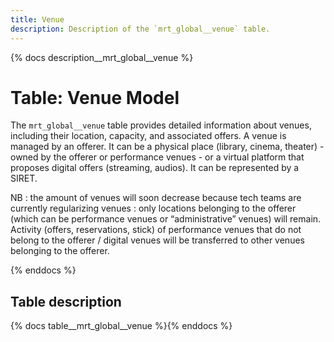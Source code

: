 ```yaml
---
title: Venue
description: Description of the `mrt_global__venue` table.
---
```


{% docs description__mrt_global__venue %}

# Table: Venue Model

The `mrt_global__venue` table provides detailed information about venues, including their location, capacity, and associated offers.
A venue is managed by an offerer. It can be a physical place (library, cinema, theater) - owned by the offerer or performance venues -  or a virtual platform that proposes digital offers (streaming, audios).
It can be represented by a SIRET.

NB : the amount of venues will soon decrease because tech teams are currently regularizing venues : only locations belonging to the offerer (which can be performance venues or “administrative” venues) will remain. Activity (offers, reservations, stick) of performance venues that do not belong to the offerer / digital venues will be transferred to other venues belonging to the offerer.

{% enddocs %}

## Table description

{% docs table__mrt_global__venue  %}{% enddocs %}
